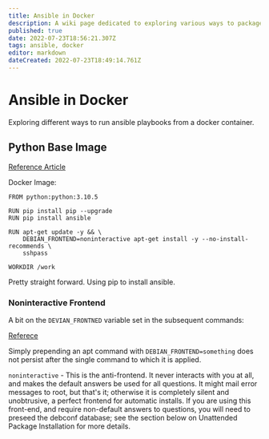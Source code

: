```yaml
---
title: Ansible in Docker
description: A wiki page dedicated to exploring various ways to package container images used to execute playbooks.
published: true
date: 2022-07-23T18:56:21.307Z
tags: ansible, docker
editor: markdown
dateCreated: 2022-07-23T18:49:14.761Z
---
```


# Ansible in Docker

Exploring different ways to run ansible playbooks from a docker container. 

## Python Base Image

[Reference Article](https://iceburn.medium.com/run-ansible-with-docker-9eb27d75285b)

Docker Image: 

```
FROM python:python:3.10.5

RUN pip install pip --upgrade
RUN pip install ansible

RUN apt-get update -y && \
    DEBIAN_FRONTEND=noninteractive apt-get install -y --no-install-recommends \
    sshpass

WORKDIR /work
```

Pretty straight forward. Using pip to install ansible.

### Noninteractive Frontend

A bit on the `DEVIAN_FRONTNED` variable set in the subsequent commands: 

[Referece](https://askubuntu.com/questions/972516/debian-frontend-environment-variable)

Simply prepending an apt command with `DEBIAN_FRONTEND=something` does not persist after the single command to which it is applied.

`noninteractive` - This is the anti-frontend. It never interacts with you  at  all, and  makes  the  default  answers  be used for all questions. It might mail error messages to root, but that's it;  otherwise  it is  completely  silent  and  unobtrusive, a perfect frontend for automatic installs. If you are using this front-end, and require non-default  answers  to questions, you will need to preseed the debconf database; see the section below  on  Unattended  Package Installation for more details.


